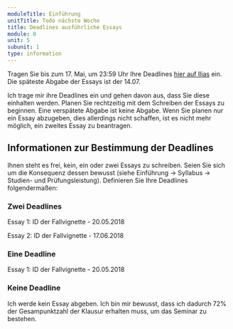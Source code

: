 ```yaml
---
moduleTitle: Einführung
unitTitle: Todo nächste Woche
title: Deadlines ausführliche Essays
module: 0
unit: 5
subunit: 1
type: information
---
```


Tragen Sie bis zum 17. Mai, um 23:59 Uhr Ihre Deadlines [hier auf Ilias](https://ilias.uni-freiburg.de/goto.php?target=exc_1239979&client_id=unifreiburg) ein. Die späteste Abgabe der Essays ist der 14.07. 

Ich trage mir ihre Deadlines ein und gehen davon aus, dass Sie diese einhalten werden. Planen Sie rechtzeitig mit dem Schreiben der Essays zu beginnen. Eine verspätete Abgabe ist keine Abgabe. Wenn Sie planen nur ein Essay abzugeben, dies allerdings nicht schaffen, ist es nicht mehr möglich, ein zweites Essay zu beantragen.

## Informationen zur Bestimmung der Deadlines

Ihnen steht es frei, kein, ein oder zwei Essays zu schreiben. Seien Sie sich um die Konsequenz dessen bewusst (siehe Einführung -> Syllabus -> Studien- und Prüfungsleistung). Definieren Sie Ihre Deadlines folgendermaßen:

### Zwei Deadlines 

Essay 1: ID der Fallvignette - 20.05.2018

Essay 2: ID der Fallvignette - 17.06.2018


### Eine Deadline

Essay 1: ID der Fallvignette - 20.05.2018


### Keine Deadline

Ich werde kein Essay abgeben. Ich bin mir bewusst, dass ich dadurch 72% der Gesampunktzahl der Klausur erhalten muss, um das Seminar zu bestehen.

